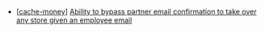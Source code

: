 * [[cache-money](https://hackerone.com/cache-money)] [Ability to bypass partner email confirmation to take over any store given an employee email](https://hackerone.com/reports/300305)
